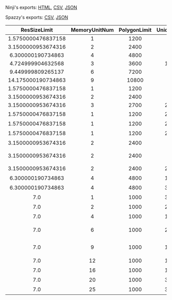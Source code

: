 Ninji's exports: [HTML](https://wuffs.org/acnh/bcsv_150/html/ItemSize.html), [CSV](https://wuffs.org/acnh/bcsv_150/csv/ItemSize.csv), [JSON](https://wuffs.org/acnh/bcsv_150/json/ItemSize.json)

Spazzy's exports: [CSV](https://github.com/McSpazzy/acnh-csv/blob/master/ItemSize.csv), [JSON](https://github.com/McSpazzy/acnh-json/blob/master/ItemSize.json)

| ResSizeLimit | MemoryUnitNum | PolygonLimit | UniqueID | HalfUnitSizeX | HalfUnitSizeZ | Label | Name |
|:--:|:--:|:--:|:--:|:--:|:--:|:--:|:--:|
| 1.5750000476837158 | 1 | 1200 | 2 | 2 | 2 | '1_0x1_0' | '1x1' | 
| 3.1500000953674316 | 2 | 2400 | 4 | 4 | 2 | '2_0x1_0' | '2x1' | 
| 6.300000190734863 | 4 | 4800 | 5 | 4 | 4 | '2_0x2_0' | '2x2' | 
| 4.724999904632568 | 3 | 3600 | 13 | 6 | 2 | '3_0x1_0' | '3x1' | 
| 9.449999809265137 | 6 | 7200 | 6 | 6 | 4 | '3_0x2_0' | '3x2' | 
| 14.175000190734863 | 9 | 10800 | 7 | 6 | 6 | '3_0x3_0' | '3x3' | 
| 1.5750000476837158 | 1 | 1200 | 1 | 2 | 1 | '1_0x0_5' | '1x0.5' | 
| 3.1500000953674316 | 2 | 2400 | 3 | 4 | 1 | '2_0x0_5' | '2x0.5' | 
| 3.1500000953674316 | 3 | 2700 | 22 | 3 | 3 | '1_5x1_5' | '1.5x1.5' | 
| 1.5750000476837158 | 1 | 1200 | 25 | 2 | 1 | '1_0x0_5_Wall' | '1x0.5(壁)' | 
| 1.5750000476837158 | 1 | 1200 | 24 | 1 | 2 | '0_5x1_0_Wall' | '0.5x1(壁)' | 
| 1.5750000476837158 | 1 | 1200 | 26 | 2 | 2 | '1_0x1_0_Wall' | '1x1(壁)' | 
| 3.1500000953674316 | 2 | 2400 | 9 | 2 | 3 | '1_0x1_5_Wall' | '1x1.5 (壁)' | 
| 3.1500000953674316 | 2 | 2400 | 8 | 2 | 4 | '1_0x2_0_Wall' | '1x2\u3000 (壁)' | 
| 3.1500000953674316 | 2 | 2400 | 27 | 4 | 2 | '2_0x1_0_Wall' | '2x1(壁)' | 
| 6.300000190734863 | 4 | 4800 | 12 | 4 | 3 | '2_0x1_5_Wall' | '2x1.5 (壁)' | 
| 6.300000190734863 | 4 | 4800 | 34 | 4 | 4 | '2_0x2_0_Wall' | '2x2(壁)' | 
| 7.0 | 1 | 1000 | 33 | 2 | 2 | '1_0x1_0_Rug' | '1x1(ラグ)' | 
| 7.0 | 2 | 1000 | 21 | 4 | 2 | '2_0x1_0_Rug' | '2x1(ラグ)' | 
| 7.0 | 4 | 1000 | 19 | 4 | 4 | '2_0x2_0_Rug' | '2x2(ラグ)' | 
| 7.0 | 6 | 1000 | 20 | 6 | 4 | '3_0x2_0_Rug' | '3x2(ラグ）' | 
| 7.0 | 9 | 1000 | 18 | 6 | 6 | '3_0x3_0_Rug' | '3x3(ラグ）' | 
| 7.0 | 12 | 1000 | 16 | 8 | 6 | '4_0x3_0_Rug' | '4x3(ラグ)' | 
| 7.0 | 16 | 1000 | 14 | 8 | 8 | '4_0x4_0_Rug' | '4x4(ラグ)' | 
| 7.0 | 20 | 1000 | 31 | 10 | 8 | '5_0x4_0_Rug' | '5x4(ラグ)' | 
| 7.0 | 25 | 1000 | 32 | 10 | 10 | '5_0x5_0_Rug' | '5x5(ラグ)' | 
